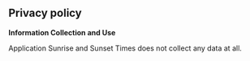 ## Privacy policy
**Information Collection and Use**

Application Sunrise and Sunset Times does not collect any data at all.
